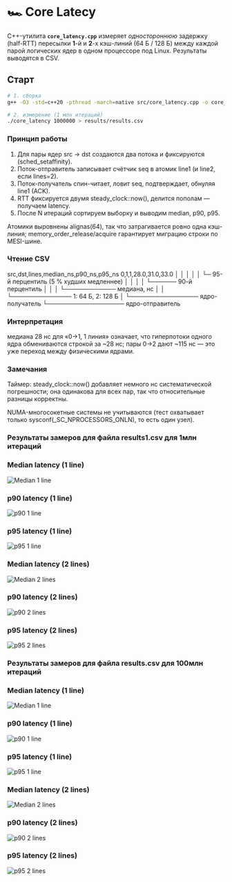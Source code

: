 # 🏎️ Core Latecy

C++-утилита **`core_latency.cpp`** измеряет *одностороннюю* задержку
(half-RTT) пересылки **1**-й и **2**-х кэш-линий (64 Б / 128 Б) между
каждой парой логических ядер в одном процессоре под Linux.
Результаты выводятся в CSV.


## Старт

```bash
# 1. сборка
g++ -O3 -std=c++20 -pthread -march=native src/core_latency.cpp -o core_latency

# 2. измерение (1 млн итераций)
./core_latency 1000000 > results/results.csv
```

### Принцип работы
1.   Для пары ядер src → dst создаются два потока и фиксируются (sched_setaffinity).
2.	Поток-отправитель записывает счётчик seq в атомик line1 (и line2, если lines=2).
3.	Поток-получатель спин-читает, ловит seq, подтверждает, обнуляя line1 (ACK).
4.	RTT фиксируется двумя steady_clock::now(), делится пополам — получаем latency.
5.	После N итераций сортируем выборку и выводим median, p90, p95.


Атомики выровнены alignas(64), так что затрагивается ровно одна
кэш-линия; memory_order_release/acquire гарантирует миграцию строки по
MESI-шине.


### Чтение CSV

src,dst,lines,median_ns,p90_ns,p95_ns
0,1,1,28.0,31.0,33.0
│ │ │ │     │     └─ 95-й перцентиль (5 % худших медленнее)
│ │ │ │     └────── 90-й перцентиль
│ │ │ └──────────── медиана, нс
│ │ └────────────── 1: 64 Б, 2: 128 Б
│ └──────────────── ядро-получатель
└────────────────── ядро-отправитель


### Интерпретация
медиана 28 нс для «0→1, 1 линия» означает, что гиперпотоки одного ядра
обмениваются строкой за ~28 нс; пары 0→2 дают ~115 нс — это уже переход
между физическими ядрами.



### Замечания
Таймер: steady_clock::now() добавляет немного нс систематической
погрешности; она одинакова для всех пар, так что относительные разницы
корректны.

NUMA-многосокетные системы не учитываются (тест охватывает только
sysconf(_SC_NPROCESSORS_ONLN), то есть один узел).


### Результаты замеров для файла results1.csv для 1млн итераций


### Median latency (1 line)
![Median 1 line](images/median_1.png)

### p90 latency (1 line)
![p90 1 line](images/p90_1.png)

### p95 latency (1 line)
![p95 1 line](images/p95_1.png)

### Median latency (2 lines)
![Median 2 lines](images/median_2.png)

### p90 latency (2 lines)
![p90 2 lines](images/p90_2.png)

### p95 latency (2 lines)
![p95 2 lines](images/p95_2.png)


### Результаты замеров для файла results.csv для 100млн итераций


### Median latency (1 line)
![Median 1 line](images/median_1_1.png)

### p90 latency (1 line)
![p90 1 line](images/p90_1_1.png)

### p95 latency (1 line)
![p95 1 line](images/p95_1_1.png)

### Median latency (2 lines)
![Median 2 lines](images/median_2_1.png)

### p90 latency (2 lines)
![p90 2 lines](images/p90_2_1.png)

### p95 latency (2 lines)
![p95 2 lines](images/p95_2_1.png)
